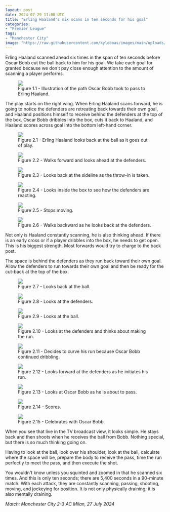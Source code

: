 ```yaml
---
layout: post
date: 2024-07-29 11:00 UTC
title: "Erling Haaland's six scans in ten seconds for his goal"
categories:
- "Premier League"
tags:
- "Manchester City"
image: "https://raw.githubusercontent.com/kyleboas/images/main/uploads/2024/07/29/Image-29Jul2024_00:40:40.png"
---
```


Erling Haaland scanned ahead six times in the span of ten seconds before Oscar Bobb cut the ball back to him for his goal. We take each goal for granted because we don't pay close enough attention to the amount of scanning a player performs.

<!---more--->

<figure>
    <img src="https://raw.githubusercontent.com/kyleboas/images/main/uploads/2024/07/29/Image-29Jul2024_01:01:23.png">
    <figcaption>Figure 1.1 - Illustration of the path Oscar Bobb took to pass to Erling Haaland.</figcaption>
</figure>

The play starts on the right wing. When Erling Haaland scans forward, he is going to notice the defenders are retreating back towards their own goal, and Haaland positions himself to receive behind the defenders at the top of the box. Oscar Bobb dribbles into the box, cuts it back to Haaland, and Haaland scores across goal into the bottom left-hand corner. 

<figure>
    <img src="https://raw.githubusercontent.com/kyleboas/images/main/uploads/2024/07/29/Image-29Jul2024_01:31:56.png">
    <figcaption>Figure 2.1 - Erling Haaland looks back at the ball as it goes out of play.</figcaption>
</figure>
<figure>
    <img src="https://raw.githubusercontent.com/kyleboas/images/main/uploads/2024/07/29/Image-29Jul2024_01:32:16.png">
    <figcaption>Figure 2.2 - Walks forward and looks ahead at the defenders.</figcaption>
</figure>
<figure>
    <img src="https://raw.githubusercontent.com/kyleboas/images/main/uploads/2024/07/29/Image-29Jul2024_01:32:17.png">
    <figcaption>Figure 2.3 - Looks back at the sideline as the throw-in is taken.</figcaption>
</figure>
<figure>
    <img src="https://raw.githubusercontent.com/kyleboas/images/main/uploads/2024/07/29/Image-29Jul2024_01:32:18.png">
    <figcaption>Figure 2.4 - Looks inside the box to see how the defenders are reacting.</figcaption>
</figure>
<figure>
    <img src="https://raw.githubusercontent.com/kyleboas/images/main/uploads/2024/07/29/Image-29Jul2024_01:32:20.png">
    <figcaption>Figure 2.5 - Stops moving.</figcaption>
</figure>
<figure>
    <img src="https://raw.githubusercontent.com/kyleboas/images/main/uploads/2024/07/29/Image-29Jul2024_01:32:21.png">
    <figcaption>Figure 2.6 - Walks backward as he looks back at the defenders.</figcaption>
</figure>

Not only is Haaland constantly scanning, he is also thinking ahead. If there is an early cross or if a player dribbles into the box, he needs to get open. This is his biggest strength. Most forwards would try to charge to the back post. 

The space is behind the defenders as they run back toward their own goal. Allow the defenders to run towards their own goal and then be ready for the cut-back at the top of the box. 

<figure>
    <img src="https://raw.githubusercontent.com/kyleboas/images/main/uploads/2024/07/29/Image-29Jul2024_01:32:22.png">
    <figcaption>Figure 2.7 - Looks back at the ball.</figcaption>
</figure>

<figure>
    <img src="https://raw.githubusercontent.com/kyleboas/images/main/uploads/2024/07/29/Image-29Jul2024_01:32:24.png">
    <figcaption>Figure 2.8 - Looks at the defenders.</figcaption>
</figure>
<figure>
    <img src="https://raw.githubusercontent.com/kyleboas/images/main/uploads/2024/07/29/Image-29Jul2024_01:32:25.png">
    <figcaption>Figure 2.9 - Looks at the ball.</figcaption>
</figure>
<figure>
    <img src="https://raw.githubusercontent.com/kyleboas/images/main/uploads/2024/07/29/Image-29Jul2024_01:32:26.png">
    <figcaption>Figure 2.10 - Looks at the defenders and thinks about making the run.</figcaption>
</figure>
<figure>
    <img src="https://raw.githubusercontent.com/kyleboas/images/main/uploads/2024/07/29/Image-29Jul2024_01:32:28.png">
    <figcaption>Figure 2.11 - Decides to curve his run because Oscar Bobb continued dribbling.</figcaption>
</figure>
<figure>
    <img src="https://raw.githubusercontent.com/kyleboas/images/main/uploads/2024/07/29/Image-29Jul2024_01:32:29.png">
    <figcaption>Figure 2.12 - Looks forward at the defenders as he initiates his run.</figcaption>
</figure>
<figure>
    <img src="https://raw.githubusercontent.com/kyleboas/images/main/uploads/2024/07/29/Image-29Jul2024_01:32:32.png">
    <figcaption>Figure 2.13 - Looks at Oscar Bobb as he is about to pass.</figcaption>
</figure>

<figure>
    <img src="https://raw.githubusercontent.com/kyleboas/images/main/uploads/2024/07/29/Image-29Jul2024_01:32:34.png">
    <figcaption>Figure 2.14 - Scores.</figcaption>
</figure>

<figure>
    <img src="https://raw.githubusercontent.com/kyleboas/images/main/uploads/2024/07/29/Image-29Jul2024_01:32:35.png">
    <figcaption>Figure 2.15 - Celebrates with Oscar Bobb.</figcaption>
</figure>

When you see that live in the TV broadcast view, it looks simple. He stays back and then shoots when he receives the ball from Bobb. Nothing special, but there is so much thinking going on. 

Having to look at the ball, look over his shoulder, look at the ball, calculate where the space will be, prepare the body to receive the pass, time the run perfectly to meet the pass, and then execute the shot. 

You wouldn't know unless you squinted and zoomed in that he scanned six times. And this is only ten seconds; there are 5,400 seconds in a 90-minute match. With each attack, they are constantly scanning, passing, shooting, moving, and jockeying for position. It is not only physically draining; it is also mentally draining.

*Match: Manchester City 2-3 AC Milan, 27 July 2024*